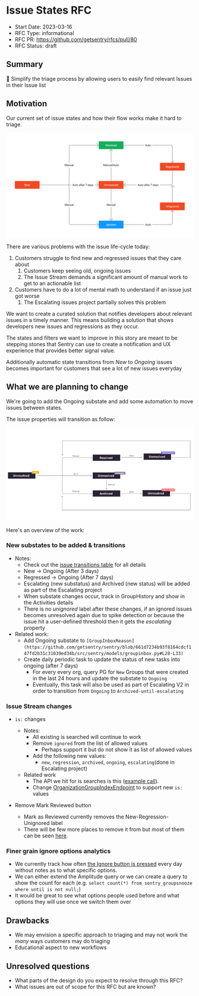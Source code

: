 # Issue States RFC

- Start Date: 2023-03-16
- RFC Type: informational
- RFC PR: https://github.com/getsentry/rfcs/pull/80
- RFC Status: draft

## Summary

🎯 Simplify the triage process by allowing users to easily find relevant Issues in their Issue list

## Motivation

Our current set of issue states and how their flow works make it hard to triage.

![States and Properties-Current.jpg](0080-images/States_and_Properties-Current.jpg)

There are various problems with the issue life-cycle today:

1. Customers struggle to find new and regressed issues that they care about
    1. Customers keep seeing old, ongoing issues
    2. The Issue Stream demands a significant amount of manual work to get to an actionable list
2. Customers have to do a lot of mental math to understand if an issue just got worse
    1. The Escalating issues project partially solves this problem

We want to create a curated solution that notifies developers about relevant issues in a timely manner. This means building a solution that shows developers new issues and regressions as they occur.

The states and filters we want to improve in this story are meant to be stepping stones that Sentry can use to create a notification and UX experience that provides better signal value.

Additionally automatic state transitions from *New* to *Ongoing* issues becomes important for customers that see a lot of new issues everyday

## What we are planning to change

We're going to add the Ongoing substate and add some automation to move issues between states.

The issue properties will transition as follow:

![issue state diagram.png](0080-images/issue_state_diagram.png)

Here's an overview of the work:

### New substates to be added & transitions

- Notes:
  - Check out the [issue transitions table](https://www.notion.so/Improve-Issue-States-and-Filters-1c58cf36ea38459fbc2db26ca0b03675) for all details
  - New → Ongoing (After 3 days)
  - Regressed → Ongoing (After 7 days)
  - Escalating (new substatus) and Archived (new status) will be added as part of the Escalating project
  - When substate changes occur, track in GroupHistory and show in the Activities details
  - There is no *unignored* label after these changes, if an ignored issues becomes unresolved again due to spike detection or because the issue hit a user-defined threshold then it gets the *escalating* property
- Related work:
  - Add Ongoing substate to `[GroupInboxReason](https://github.com/getsentry/sentry/blob/661d7234b93f8164cdcf147fd2b31c31039ed34b/src/sentry/models/groupinbox.py#L28-L33)`
  - Create daily periodic task to update the status of new tasks into ongoing (after 7 days)
    - For every every org, query PG for `New` Groups that were created in the last 24 hours and update the substate to `Ongoing`
    - Eventually, this task will also be used as part of Escalating V2 in order to transition from `Ongoing` to `Archived-until-escalating`

### Issue Stream changes

- `is:` changes
  - Notes:
    - All existing is searched will continue to work
    - Remove `ignored` from the list of allowed values
      - Perhaps support it but do not show it as list of allowed values
    - Add the following new values:
      - `new`, `regression`, `archived`, `ongoing`, `escalating`(done in Escalating project)
  - Related work
    - The API we hit for is searches is this ([example call](https://sentry.sentry.io/api/0/organizations/sentry/issues/?collapse=stats&expand=owners&expand=inbox&limit=25&project=1&query=is%3Aunresolved&shortIdLookup=1&sort=freq&statsPeriod=14d)).
    - Change [OrganizationGroupIndexEndpoint](https://github.com/getsentry/sentry/blob/master/src/sentry/api/endpoints/organization_group_index.py) to support new `is:` values

- Remove Mark Reviewed button
  - Mark as Reviewed currently removes the New-Regression-Unignored label
  - There will be few more places to remove it from but most of them can be seen [here](https://github.com/search?q=repo%3Agetsentry%2Fsentry%20Mark%20Reviewed&type=code).

### Finer grain ignore options analytics

- We currently track how often [the Ignore button is pressed](https://analytics.amplitude.com/sentry/chart/new/xfw2nkw) every day without notes as to what specific options.
- We can either extend the Amplitude query or we can create a query to show the count for each (e.g. `select count(*) from sentry_groupsnooze where until is not null;`)
- It would be great to see what options people used before and what options they will use once we switch them over

## Drawbacks

- We may envision a specific approach to triaging and may not work the *many* ways customers may do triaging
- Educational aspect to new workflows

## Unresolved questions

- What parts of the design do you expect to resolve through this RFC?
- What issues are out of scope for this RFC but are known?
